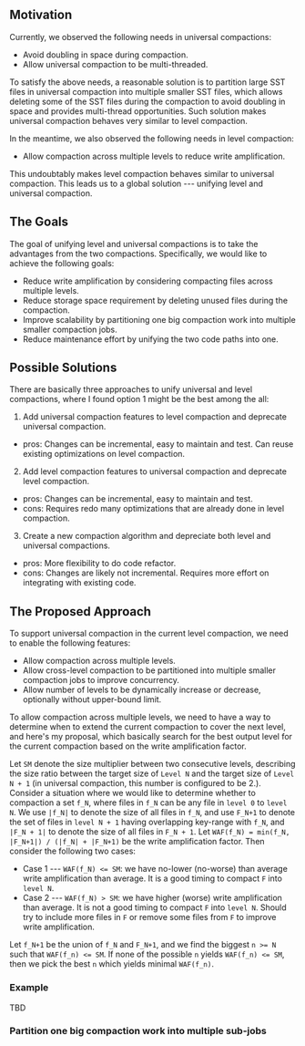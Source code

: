 ## Motivation
Currently, we observed the following needs in universal compactions:
* Avoid doubling in space during compaction.
* Allow universal compaction to be multi-threaded.

To satisfy the above needs, a reasonable solution is to partition large SST files in universal compaction into multiple smaller SST files, which allows deleting some of the SST files during the compaction to avoid doubling in space and provides multi-thread opportunities.  Such solution makes universal compaction behaves very similar to level compaction.

In the meantime, we also observed the following needs in level compaction:
* Allow compaction across multiple levels to reduce write amplification.

This undoubtably makes level compaction behaves similar to universal compaction.  This leads us to a global solution --- unifying level and universal compaction.

## The Goals
The goal of unifying level and universal compactions is to take the advantages from the two compactions.  Specifically, we would like to achieve the following goals:

* Reduce write amplification by considering compacting files across multiple levels.
* Reduce storage space requirement by deleting unused files during the compaction.
* Improve scalability by partitioning one big compaction work into multiple smaller compaction jobs.
* Reduce maintenance effort by unifying the two code paths into one.

## Possible Solutions
There are basically three approaches to unify universal and level compactions, where I found option 1 might be the best among the all:

1. Add universal compaction features to level compaction and deprecate universal compaction.
 * pros: Changes can be incremental, easy to maintain and test.  Can reuse existing optimizations on level compaction.
2. Add level compaction features to universal compaction and deprecate level compaction.
 * pros: Changes can be incremental, easy to maintain and test.
 * cons: Requires redo many optimizations that are already done in level compaction.
3. Create a new compaction algorithm and depreciate both level and universal compactions.
 * pros: More flexibility to do code refactor.
 * cons: Changes are likely not incremental.  Requires more effort on integrating with existing code.


## The Proposed Approach
To support universal compaction in the current level compaction, we need to enable the following features:
* Allow compaction across multiple levels.
* Allow cross-level compaction to be partitioned into multiple smaller compaction jobs to improve concurrency.
* Allow number of levels to be dynamically increase or decrease, optionally without upper-bound limit.

To allow compaction across multiple levels, we need to have a way to determine when to extend the current compaction to cover the next level, and here's my proposal, which basically search for the best output level for the current compaction based on the write amplification factor.

Let `SM` denote the size multiplier between two consecutive levels, describing the size ratio between the target size of `Level N` and the target size of `Level N + 1` (in universal compaction, this number is configured to be 2.).  Consider a situation where we would like to determine whether to compaction a set `f_N`, where files in `f_N` can be any file in `level 0` to `level N`.  We use `|f_N|` to denote the size of all files in `f_N`, and use `F_N+1` to denote the set of files in `level N + 1` having overlapping key-range with `f_N`, and `|F_N + 1|` to denote the size of all files in `F_N + 1`.  Let `WAF(f_N) = min(f_N, |F_N+1|) / (|f_N| + |F_N+1)` be the write amplification factor.  Then consider the following two cases:

* Case 1 --- `WAF(f_N) <= SM`: we have no-lower (no-worse) than average write amplification than average.  It is a good timing to compact `F` into `level N`.
* Case 2 --- `WAF(f_N) > SM`: we have higher (worse) write amplification than average.  It is not a good timing to compact `F` into `level N`.  Should try to include more files in `F` or remove some files from `F` to improve write amplification.

Let `f_N+1` be the union of `f_N` and `F_N+1`, and we find the biggest `n >= N` such that `WAF(f_n) <= SM`.  If none of the possible `n` yields `WAF(f_n) <= SM`, then we pick the best `n` which yields minimal `WAF(f_n)`.

### Example
TBD

### Partition one big compaction work into multiple sub-jobs